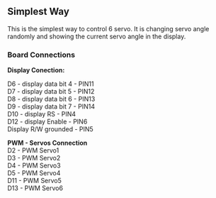 ## Simplest Way
This is the simplest way to control 6 servo. It is changing servo angle randomly and showing the current servo angle in the display.   

### Board Connections
**Display Conection:**   
 
D6 - display data bit 4 - PIN11   
D7 - display data bit 5 - PIN12   
D8 - display data bit 6 - PIN13   
D9 - display data bit 7 - PIN14   
D10 - display RS        - PIN4   
D12 - display Enable    - PIN6   
Display R/W grounded    - PIN5   
   
   
**PWM - Servos Connection**   
D2    - PWM Servo1    
D3    - PWM Servo2   
D4    - PWM Servo3   
D5    - PWM Servo4   
D11   - PWM Servo5   
D13   - PWM Servo6
